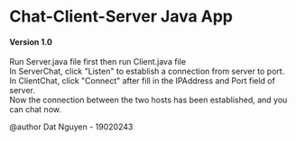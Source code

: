 # Chat-Client-Server Java App

#### Version 1.0
Run Server.java file first then run Client.java file  
In ServerChat, click "Listen" to establish a connection from server to port.  
In ClientChat, click "Connect" after fill in the IPAddress and Port field of server.  
Now the connection between the two hosts has been established, and you can chat now.  

@author Dat Nguyen - 19020243
